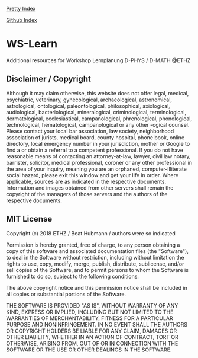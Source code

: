 [Pretty Index](https://beathubmann.github.io/WSLP/)

[Github Index](index.md)

# WS-Learn
Additional resources for Workshop Lernplanung D-PHYS / D-MATH @ETHZ


## Disclaimer / Copyright
Although it may claim otherwise, this website does not offer legal, medical, psychiatric, veterinary, gynecological, archaeological, astronomical, astrological, ontological, paleontological, philosophical, axiological, audiological, bacteriological, mineralogical, criminological, terminological, dermatological, ecclesiastical, campanological, phrenological, phonological, technological, hematological, campanological or any other -ogical counsel.
Please contact your local bar association, law society, neighborhood association of jurists, medical board, county hospital, phone book, online directory, local emergency number in your jurisdiction, mother or Google to find a or obtain a referral to a competent professional. If you do not have reasonable means of contacting an attorney-at-law, lawyer, civil law notary, barrister, solicitor, medical professional, coroner or any other professional in the area of your inquiry, meaning you are an orphaned, computer-illiterate social hazard, please exit this window and get your life in order.
Where applicable, sources are as indicated in the respective documents. Information and images obtained from other servers shall remain the copyright of the managers of those servers and the authors of the respective documents. 

## MIT License

Copyright (c) 2018 ETHZ / Beat Hubmann / authors were so indicated

Permission is hereby granted, free of charge, to any person obtaining a copy
of this software and associated documentation files (the "Software"), to deal
in the Software without restriction, including without limitation the rights
to use, copy, modify, merge, publish, distribute, sublicense, and/or sell
copies of the Software, and to permit persons to whom the Software is
furnished to do so, subject to the following conditions:

The above copyright notice and this permission notice shall be included in all
copies or substantial portions of the Software.

THE SOFTWARE IS PROVIDED "AS IS", WITHOUT WARRANTY OF ANY KIND, EXPRESS OR
IMPLIED, INCLUDING BUT NOT LIMITED TO THE WARRANTIES OF MERCHANTABILITY,
FITNESS FOR A PARTICULAR PURPOSE AND NONINFRINGEMENT. IN NO EVENT SHALL THE
AUTHORS OR COPYRIGHT HOLDERS BE LIABLE FOR ANY CLAIM, DAMAGES OR OTHER
LIABILITY, WHETHER IN AN ACTION OF CONTRACT, TORT OR OTHERWISE, ARISING FROM,
OUT OF OR IN CONNECTION WITH THE SOFTWARE OR THE USE OR OTHER DEALINGS IN THE
SOFTWARE.
